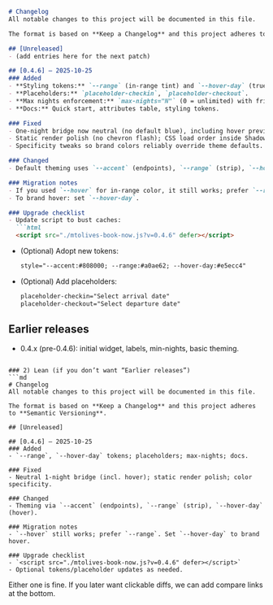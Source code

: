 ````md
# Changelog
All notable changes to this project will be documented in this file.

The format is based on **Keep a Changelog** and this project adheres to **Semantic Versioning**.

## [Unreleased]
- (add entries here for the next patch)

## [0.4.6] – 2025-10-25
### Added
- **Styling tokens:** `--range` (in-range tint) and `--hover-day` (true day hover). `--hover` remains as a legacy alias.
- **Placeholders:** `placeholder-checkin`, `placeholder-checkout`.
- **Max nights enforcement:** `max-nights="N"` (0 = unlimited) with friendly hints.
- **Docs:** Quick start, attributes table, styling tokens.

### Fixed
- One-night bridge now neutral (no default blue), including hover preview.
- Static render polish (no chevron flash); CSS load order inside Shadow DOM.
- Specificity tweaks so brand colors reliably override theme defaults.

### Changed
- Default theming uses `--accent` (endpoints), `--range` (strip), `--hover-day` (hover).

### Migration notes
- If you used `--hover` for in-range color, it still works; prefer `--range` going forward.
- To brand hover: set `--hover-day`.

### Upgrade checklist
- Update script to bust caches:
  ```html
  <script src="./mtolives-book-now.js?v=0.4.6" defer></script>
````

* (Optional) Adopt new tokens:

  ```html
  style="--accent:#808000; --range:#a0ae62; --hover-day:#e5ecc4"
  ```
* (Optional) Add placeholders:

  ```html
  placeholder-checkin="Select arrival date"
  placeholder-checkout="Select departure date"
  ```

## Earlier releases

* 0.4.x (pre-0.4.6): initial widget, labels, min-nights, basic theming.

````

### 2) Lean (if you don’t want “Earlier releases”)
```md
# Changelog
All notable changes to this project will be documented in this file.

The format is based on **Keep a Changelog** and this project adheres to **Semantic Versioning**.

## [Unreleased]

## [0.4.6] – 2025-10-25
### Added
- `--range`, `--hover-day` tokens; placeholders; max-nights; docs.

### Fixed
- Neutral 1-night bridge (incl. hover); static render polish; color specificity.

### Changed
- Theming via `--accent` (endpoints), `--range` (strip), `--hover-day` (hover).

### Migration notes
- `--hover` still works; prefer `--range`. Set `--hover-day` to brand hover.

### Upgrade checklist
- `<script src="./mtolives-book-now.js?v=0.4.6" defer></script>`
- Optional tokens/placeholder updates as needed.
````

Either one is fine. If you later want clickable diffs, we can add compare links at the bottom.
